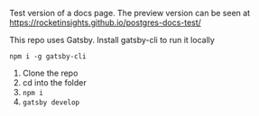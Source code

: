 Test version of a docs page. The preview version can be seen at https://rocketinsights.github.io/postgres-docs-test/

This repo uses Gatsby. Install gatsby-cli to run it locally
```
npm i -g gatsby-cli
```

1. Clone the repo
2. cd into the folder
3. `npm i`
4. `gatsby develop`

